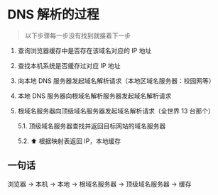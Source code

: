 # DNS 解析的过程

> 以下步骤每一步没有找到就接着下一步

1. 查询浏览器缓存中是否存在该域名对应的 IP 地址

2. 查找本机系统是否缓存过对应 IP 地址

3. 向本地 DNS 服务器发起域名解析请求（本地区域名服务器：校园网等）

4. 本地 DNS 服务器向根域名解析服务器发起域名解析请求

5. 根域名服务器向顶级域名服务器发起域名解析请求（全世界 13 台那个）

   5.1. 顶级域名服务器查找并返回目标网站的域名服务器

   5.2. ⬆️ 根据映射表返回 IP，本地缓存

## 一句话

浏览器 -> 本机 -> 本地 -> 根域名服务器 -> 顶级域名服务器 -> 缓存
